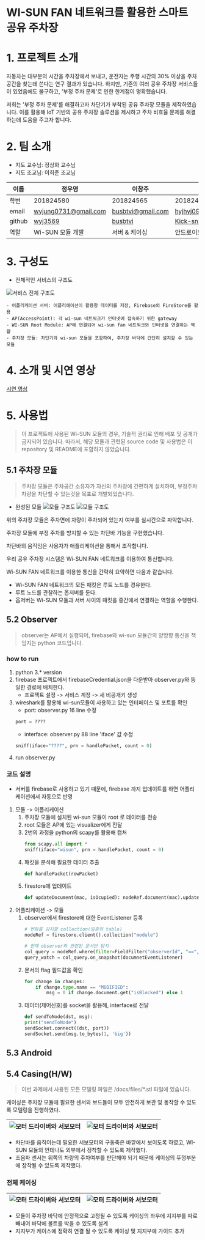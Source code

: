 # **WI-SUN FAN 네트워크를 활용한 스마트 공유 주차장**

# 1. 프로젝트 소개
자동차는 대부분의 시간을 주차장에서 보내고, 운전자는 주행 시간의 30% 이상을 주차 공간을 찾는데 쓴다는 연구 결과가 있습니다. 하지만, 기존의 여러 공유 주차장 서비스들이 있었음에도 불구하고, '부정 주차 문제'로 인한 한계점이 명확했습니다. 

저희는 '부정 주차 문제'를 해결하고자 차단기가 부착된 공유 주차장 모듈을 제작하였습니다. 이를 활용해 IoT 기반의 공유 주차장 솔루션을 제시하고 주차 비효율 문제를 해결하는데 도움을 주고자 합니다.

# 2. 팀 소개
- 지도 교수님: 정상화 교수님
- 지도 조교님: 이희준 조교님

|이름|정우영|이창주|홍유준|
|-|-|-|-|
|학번|201824580|201824565|201824615|
|email|wyjung0731@gmail.com|busbtvi@gmail.com| hyjhyj0901@naver.com |
|github| [wyj3569](https://github.com/wyj3569) | [busbtvi](https://github.com/busbtvi) | [Kick-snare](https://github.com/Kick-snare) |
|역할|Wi-SUN 모듈 개발|서버 & 케이싱|안드로이드 앱 개발|


# 3. 구성도
- 전체적인 서비스의 구조도

![서비스 전체 구조도](./docs/files/structure.jpg)

    - 어플리케이션 서버: 어플리에이션이 활용항 데이터를 저장, Firebase의 FireStore를 활용
    - AP(AccessPoint): 각 wi-sun 네트워크가 인터넷에 접속하기 위한 gateway
    - WI-SUN Root Module: AP에 연결되어 wi-sun fan 네트워크와 인터넷을 연결하는 역활
    - 주차장 모듈: 차단기와 wi-sun 모듈을 포함하여, 주차장 바닥에 간단히 설치할 수 있는 모듈

# 4. 소개 및 시연 영상

[시연 영상](https://youtube.com/)

# 5. 사용법
> 이 프로젝트에 사용된 Wi-SUN 모듈의 경우, 기술적 권리로 인해 배포 및 공개가 금지되어 있습니다. 따라서, 해당 모듈과 관련된 source code 및 사용법은 이 repository 및 README에 포함하지 않았습니다.

## 5.1 주차장 모듈
> 주차장 모듈은 주차공간 소유자가 자신의 주차장에 간편하게 설치하여, 부정주차 차량을 차단할 수 있는것을 목표로 개발되었습니다.

- 완성된 모듈
![모듈 구조도](./docs/files/module_real_1.png)
![모듈 구조도](./docs/files/module_real_2.png)

위의 주차장 모듈은 주차면에 차량이 주차되어 있는지 여부를 실시간으로 파악합니다.

주차장 모듈에 부정 주차를 방지할 수 있는 차단바 기능을 구현했습니다. 

차단바의 움직임은 사용자가 애플리케이션을 통해서 조작합니다. 

우리 공유 주차장 시스템은 Wi-SUN FAN 네트워크를 이용하여 통신합니다. 

Wi-SUN FAN 네트워크를 이용한 통신을 간략히 요약하면 다음과 같습니다.
- Wi-SUN FAN 네트워크의 모든 패킷은 루트 노드를 경유한다.
- 루트 노드를 관찰하는 옵저버를 둔다.
- 옵저버는 Wi-SUN 모듈과 서버 사이의 패킷을 중간에서 연결하는 역할을 수행한다.


## 5.2 Observer
> observer는 AP에서 실행되어, firebase와 wi-sun 모듈간의 양방향 통신을 책임지는 python 코드입니다.

### how to run
1. python 3.* version
2. firebase 프로젝트에서 firebaseCredential.json을 다운받아 observer.py와 동일한 경로에 배치한다. 
    - 프로젝트 설정 -> 서비스 계정 -> 새 비공개키 생성
3. wireshark를 활용해 wi-sun모듈이 사용하고 있는 인터페이스 및 포트를 확인
    - port: observer.py 16 line 수정
    ```python
    port = ????
    ```
    - interface: observer.py 88 line 'iface' 값 수정
    ```python
    sniff(iface="????", prn = handlePacket, count = 0)
    ```
4. run observer.py

### 코드 설명
- 서버를 firebase로 사용하고 있기 때문에, firebase 까지 업데이트를 하면 어플리케이션에서 자동으로 반영

1. 모듈 -> 어플리케이션
    1. 주차장 모듈에 설치된 wi-sun 모듈이 root 로 데이터를 전송
    2. root 모듈은 AP에 있는 visualizer에게 전달
    3. 2번의 과정을 python의 scapy를 활용해 캡처
        ```python
        from scapy.all import *
        sniff(iface="wisun", prn = handlePacket, count = 0)
        ```
    4. 패킷을 분석해 필요한 데이터 추출
        ```python
        def handlePacket(rowPacket)
        ```
    5. firestore에 업데이트
        ```python
        def updateDocument(mac, isOcupied): nodeRef.document(mac).update({"isOcupied": isOcupied})
        ```
2. 어플리케이션 -> 모듈
    1. observer에서 firestore에 대한 EventListener 등록
        ```python
        # 변화를 감지할 collection(일종의 table)
        nodeRef = firestore.client().collection("module")
        
        # 현재 observer와 관련된 문서만 탐지
        col_query = nodeRef.where(filter=FieldFilter("observerId", "==", observerId))
        query_watch = col_query.on_snapshot(documnetEventListener)
        ```
    2. 문서의 flag 필드값을 확인
        ```python
        for change in changes:
            if change.type.name == "MODIFIED":
                msg = 0 if change.document.get("isBlocked") else 1
        ```
    3. 데이터(제어신호)를 socket을 활용해, interface로 전달
        ```python
        def sendToNode(dst, msg):
        print("sendToNode")
        sendSocket.connect((dst, port))
        sendSocket.send(msg.to_bytes(1, 'big'))
        ```

## 5.3 Android


## 5.4 Casing(H/W)
> 이번 과제에서 사용된 모든 모델링 파일은 /docs/files/*.stl 파일에 있습니다.

케이싱은 주차장 모듈에 필요한 센서와 보드들이 모두 안전하게 보관 및 동작할 수 있도록 모델링을 진행하였다. 

| ![모터 드라이버와 서보모터](./docs/files/casing_down.png) | ![모터 드라이버와 서보모터](./docs/files/casing_up.png) | 
| --- | --- |

- 차단바를 움직이는데 필요한 서보모터의 구동축은 바깥에서 보이도록 하였고, WI-SUN 모듈의 안테나도 외부에서 장착할 수 있도록 제작했다.
- 초음파 센서는 위쪽의 차량의 주차여부를 판단해야 되기 때문에 케이싱의 뚜껑부분에 장착될 수 있도록 제작했다.


### 전체 케이싱

| ![모터 드라이버와 서보모터](./docs/files/casing_whole.png) | ![모터 드라이버와 서보모터](./docs/files/casing_batch_diagram.png) | 
| --- | --- |

- 모듈이 주차장 바닥에 안정적으로 고정될 수 있도록 케이싱의 좌우에 지지부를 따로 빼내어 바닥에 볼트를 박을 수 있도록 설계
- 지지부가 케이스에 정확히 연결 될 수 있도록 케이싱 및 지지부에 가이드 추가

